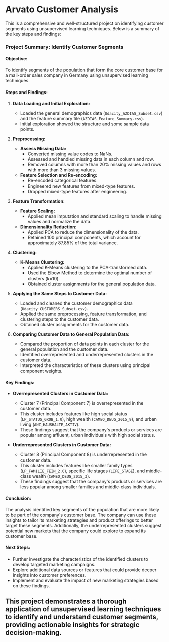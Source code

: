 # Arvato Customer Analysis

This is a comprehensive and well-structured project on identifying customer segments using unsupervised learning techniques. Below is a summary of the key steps and findings:

### Project Summary: Identify Customer Segments

#### Objective:
To identify segments of the population that form the core customer base for a mail-order sales company in Germany using unsupervised learning techniques.

#### Steps and Findings:

1. **Data Loading and Initial Exploration:**
   - Loaded the general demographics data (`Udacity_AZDIAS_Subset.csv`) and the feature summary file (`AZDIAS_Feature_Summary.csv`).
   - Initial exploration showed the structure and some sample data points.

2. **Preprocessing:**
   - **Assess Missing Data:**
     - Converted missing value codes to NaNs.
     - Assessed and handled missing data in each column and row.
     - Removed columns with more than 20% missing values and rows with more than 3 missing values.
   - **Feature Selection and Re-encoding:**
     - Re-encoded categorical features.
     - Engineered new features from mixed-type features.
     - Dropped mixed-type features after engineering.

3. **Feature Transformation:**
   - **Feature Scaling:**
     - Applied mean imputation and standard scaling to handle missing values and normalize the data.
   - **Dimensionality Reduction:**
     - Applied PCA to reduce the dimensionality of the data.
     - Retained 100 principal components, which account for approximately 87.85% of the total variance.

4. **Clustering:**
   - **K-Means Clustering:**
     - Applied K-Means clustering to the PCA-transformed data.
     - Used the Elbow Method to determine the optimal number of clusters (k=10).
     - Obtained cluster assignments for the general population data.

5. **Applying the Same Steps to Customer Data:**
   - Loaded and cleaned the customer demographics data (`Udacity_CUSTOMERS_Subset.csv`).
   - Applied the same preprocessing, feature transformation, and clustering steps to the customer data.
   - Obtained cluster assignments for the customer data.

6. **Comparing Customer Data to General Population Data:**
   - Compared the proportion of data points in each cluster for the general population and the customer data.
   - Identified overrepresented and underrepresented clusters in the customer data.
   - Interpreted the characteristics of these clusters using principal component weights.

#### Key Findings:
- **Overrepresented Clusters in Customer Data:**
  - Cluster 7 (Principal Component 7) is overrepresented in the customer data.
  - This cluster includes features like high social status (`LP_STATUS_GROB_1.0`), high wealth (`CAMEO_DEUG_2015_9`), and urban living (`ANZ_HAUSHALTE_AKTIV`).
  - These findings suggest that the company's products or services are popular among affluent, urban individuals with high social status.

- **Underrepresented Clusters in Customer Data:**
  - Cluster 8 (Principal Component 8) is underrepresented in the customer data.
  - This cluster includes features like smaller family types (`LP_FAMILIE_FEIN_2.0`), specific life stages (`LIFE_STAGE`), and middle-class wealth (`CAMEO_DEUG_2015_3`).
  - These findings suggest that the company's products or services are less popular among smaller families and middle-class individuals.

#### Conclusion:
The analysis identified key segments of the population that are more likely to be part of the company's customer base. The company can use these insights to tailor its marketing strategies and product offerings to better target these segments. Additionally, the underrepresented clusters suggest potential new markets that the company could explore to expand its customer base.

#### Next Steps:
- Further investigate the characteristics of the identified clusters to develop targeted marketing campaigns.
- Explore additional data sources or features that could provide deeper insights into customer preferences.
- Implement and evaluate the impact of new marketing strategies based on these findings.

This project demonstrates a thorough application of unsupervised learning techniques to identify and understand customer segments, providing actionable insights for strategic decision-making.
---

